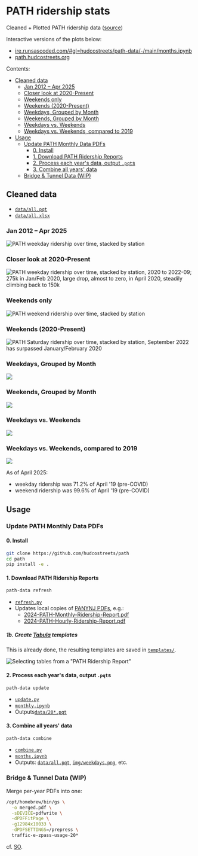 # PATH ridership stats
Cleaned + Plotted PATH ridership data ([source][PA data])

Interactive versions of the plots below:
- [ire.runsascoded.com/#gl=hudcostreets/path-data/-/main/months.ipynb](https://ire.runsascoded.com/#gl=hudcostreets/path-data/-/main/months.ipynb)
- [path.hudcostreets.org](https://path.hudcostreets.org/)

Contents:
<!-- toc -->
- [Cleaned data](#data)
    - [Jan 2012 – Apr 2025](#weekdays)
    - [Closer look at 2020-Present](#weekdays_2020)
    - [Weekends only](#weekends)
    - [Weekends (2020-Present)](#weekdays_2020)
    - [Weekdays, Grouped by Month](#weekday_month_grouped)
    - [Weekends, Grouped by Month](#weekend_month_grouped)
    - [Weekdays vs. Weekends](#week_end_cmp)
    - [Weekdays vs. Weekends, compared to 2019](#week_end_cmp_pct)
- [Usage](#usage)
    - [Update PATH Monthly Data PDFs](#path-data)
        - [0. Install](#install)
        - [1. Download PATH Ridership Reports](#download-data)
        - [2. Process each year's data, output `.pqt`s](#process-data)
        - [3. Combine all years' data](#combine-data)
    - [Bridge & Tunnel Data (WIP)](#bridge_tunnel)
<!-- /toc -->

## Cleaned data <a id="data"></a>
- [`data/all.pqt`]
- [`data/all.xlsx`]

### Jan 2012 – Apr 2025 <a id="weekdays"></a>
![PATH weekday ridership over time, stacked by station](img/weekdays.png)

### Closer look at 2020-Present <a id="weekdays_2020"></a>
![PATH weekday ridership over time, stacked by station, 2020 to 2022-09; 275k in Jan/Feb 2020, large drop, almost to zero, in April 2020, steadily climbing back to 150k](img/weekdays_2020:.png)

### Weekends only <a id="weekends"></a>
![PATH weekend ridership over time, stacked by station](img/weekends.png)

### Weekends (2020-Present) <a id="weekdays_2020"></a>
![PATH Saturday ridership over time, stacked by station, September 2022 has surpassed January/February 2020](img/weekends_2020:.png)

### Weekdays, Grouped by Month <a id="weekday_month_grouped"></a>
![](img/avg%20weekday_month_grouped.png)

### Weekends, Grouped by Month <a id="weekend_month_grouped"></a>
![](img/avg%20weekend_month_grouped.png)

### Weekdays vs. Weekends <a id="week_end_cmp"></a>
![](img/avg_day_types.png)

### Weekdays vs. Weekends, compared to 2019 <a id="week_end_cmp_pct"></a>
![](img/vs_2019.png)

As of April 2025:
- weekday ridership was 71.2% of April '19 (pre-COVID)
- weekend ridership was 99.6% of April '19 (pre-COVID)

## Usage <a id="usage"></a>

### Update PATH Monthly Data PDFs <a id="path-data"></a>

#### 0. Install <a id="install"></a>
```bash
git clone https://github.com/hudcostreets/path
cd path
pip install -e .
```

#### 1. Download PATH Ridership Reports <a id="download-data"></a>

```bash
path-data refresh
```

- [`refresh.py`](path_data/cli/refresh.py)
- Updates local copies of [PANYNJ PDFs][PA data], e.g.:
  - [2024-PATH-Monthly-Ridership-Report.pdf]
  - [2024-PATH-Hourly-Ridership-Report.pdf]

##### 1b. Create [Tabula] templates

This is already done, the resulting templates are saved in [`templates/`](templates).

![Selecting tables from a "PATH Ridership Report"](img/tabula-screenshot.png)

#### 2. Process each year's data, output `.pqt`s <a id="process-data"></a>
```bash
path-data update
```

- [`update.py`](path_data/cli/update.py)
- [`monthly.ipynb`](monthly.ipynb)
- Outputs[`data/20*.pqt`](data/)


#### 3. Combine all years' data <a id="combine-data"></a>

```bash
path-data combine
```
- [`combine.py`](path_data/cli/combine.py)
- [`months.ipynb`](months.ipynb)
- Outputs: [`data/all.pqt`], [`img/weekdays.png`](img/weekdays.png), etc.

### Bridge & Tunnel Data (WIP) <a id="bridge_tunnel"></a>

Merge per-year PDFs into one:
```bash
/opt/homebrew/bin/gs \
  -o merged.pdf \
  -sDEVICE=pdfwrite \
  -dPDFFitPage \
  -g12984x10033 \
  -dPDFSETTINGS=/prepress \ 
  traffic-e-zpass-usage-20*
```
cf. [SO](https://stackoverflow.com/a/28455147/544236).


[`data/all.pqt`]: data/all.pqt
[`data/all.xlsx`]: data/all.xlsx
[Tabula]: https://tabula.technology/
[PA data]: https://www.panynj.gov/path/en/about/stats.html
[2024-PATH-Monthly-Ridership-Report.pdf]: data/2024-PATH-Monthly-Ridership-Report.pdf
[2024-PATH-Hourly-Ridership-Report.pdf]: data/2024-PATH-Hourly-Ridership-Report.pdf
